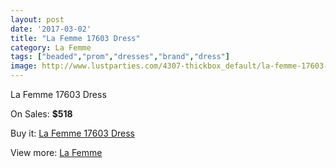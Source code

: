 ```yaml
---
layout: post
date: '2017-03-02'
title: "La Femme 17603 Dress"
category: La Femme
tags: ["beaded","prom","dresses","brand","dress"]
image: http://www.lustparties.com/4307-thickbox_default/la-femme-17603-dress.jpg
---
```

La Femme 17603 Dress

On Sales: **$518**
<a href="https://www.lustparties.com/en/la-femme/1435-la-femme-17603-dress.html"><amp-img layout="responsive" width="600" height="600" src="//www.lustparties.com/4307-thickbox_default/la-femme-17603-dress.jpg" alt="La Femme 17603 Dress 0" /></a>
<a href="https://www.lustparties.com/en/la-femme/1435-la-femme-17603-dress.html"><amp-img layout="responsive" width="600" height="600" src="//www.lustparties.com/4308-thickbox_default/la-femme-17603-dress.jpg" alt="La Femme 17603 Dress 1" /></a>

Buy it: [La Femme 17603 Dress](https://www.lustparties.com/en/la-femme/1435-la-femme-17603-dress.html "La Femme 17603 Dress")

View more: [La Femme](https://www.lustparties.com/en/4-la-femme "La Femme")